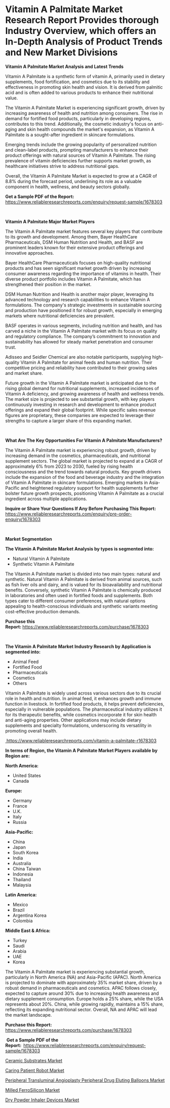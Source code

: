 <p><h1>Vitamin A Palmitate Market Research Report Provides thorough Industry Overview, which offers an In-Depth Analysis of Product Trends and New Market Divisions</h1></p><p><strong>Vitamin A Palmitate Market Analysis and Latest Trends</strong></p>
<p><p>Vitamin A Palmitate is a synthetic form of vitamin A, primarily used in dietary supplements, food fortification, and cosmetics due to its stability and effectiveness in promoting skin health and vision. It is derived from palmitic acid and is often added to various products to enhance their nutritional value.</p><p>The Vitamin A Palmitate Market is experiencing significant growth, driven by increasing awareness of health and nutrition among consumers. The rise in demand for fortified food products, particularly in developing regions, contributes to this trend. Additionally, the cosmetic industry's focus on anti-aging and skin health compounds the market's expansion, as Vitamin A Palmitate is a sought-after ingredient in skincare formulations.</p><p>Emerging trends include the growing popularity of personalized nutrition and clean-label products, prompting manufacturers to enhance their product offerings with natural sources of Vitamin A Palmitate. The rising prevalence of vitamin deficiencies further supports market growth, as healthcare initiatives strive to address nutritional gaps.</p><p>Overall, the Vitamin A Palmitate Market is expected to grow at a CAGR of 8.8% during the forecast period, underlining its role as a valuable component in health, wellness, and beauty sectors globally.</p></p>
<p><strong>Get a Sample PDF of the Report:&nbsp;</strong> <a href="https://www.reliableresearchreports.com/enquiry/request-sample/1678303?utm_campaign=7&utm_medium=2&utm_source=Github&utm_content=ia&utm_term=14102024&utm_id=vitamin-a-palmitate">https://www.reliableresearchreports.com/enquiry/request-sample/1678303</a></p>
<p>&nbsp;</p>
<p><strong>Vitamin A Palmitate Major Market Players</strong></p>
<p><p>The Vitamin A Palmitate market features several key players that contribute to its growth and development. Among them, Bayer HealthCare Pharmaceuticals, DSM Human Nutrition and Health, and BASF are prominent leaders known for their extensive product offerings and innovative approaches.</p><p>Bayer HealthCare Pharmaceuticals focuses on high-quality nutritional products and has seen significant market growth driven by increasing consumer awareness regarding the importance of vitamins in health. Their diverse product portfolio includes Vitamin A Palmitate, which has strengthened their position in the market.</p><p>DSM Human Nutrition and Health is another major player, leveraging its advanced technology and research capabilities to enhance Vitamin A formulations. The company's strategic investments in sustainable sourcing and production have positioned it for robust growth, especially in emerging markets where nutritional deficiencies are prevalent.</p><p>BASF operates in various segments, including nutrition and health, and has carved a niche in the Vitamin A Palmitate market with its focus on quality and regulatory compliance. The company’s commitment to innovation and sustainability has allowed for steady market penetration and consumer trust.</p><p>Adisseo and Seidler Chemical are also notable participants, supplying high-quality Vitamin A Palmitate for animal feeds and human nutrition. Their competitive pricing and reliability have contributed to their growing sales and market share.</p><p>Future growth in the Vitamin A Palmitate market is anticipated due to the rising global demand for nutritional supplements, increased incidences of Vitamin A deficiency, and growing awareness of health and wellness trends. The market size is projected to see substantial growth, with key players continuously investing in research and development to enhance product offerings and expand their global footprint. While specific sales revenue figures are proprietary, these companies are expected to leverage their strengths to capture a larger share of this expanding market.</p></p>
<p>&nbsp;</p>
<p><strong>What Are The Key Opportunities For Vitamin A Palmitate Manufacturers?</strong></p>
<p><p>The Vitamin A Palmitate market is experiencing robust growth, driven by increasing demand in the cosmetics, pharmaceuticals, and nutritional supplement sectors. The global market is projected to expand at a CAGR of approximately 6% from 2023 to 2030, fueled by rising health consciousness and the trend towards natural products. Key growth drivers include the expansion of the food and beverage industry and the integration of Vitamin A Palmitate in skincare formulations. Emerging markets in Asia-Pacific and heightened regulatory support for health supplements further bolster future growth prospects, positioning Vitamin A Palmitate as a crucial ingredient across multiple applications.</p></p>
<p><strong>Inquire or Share Your Questions If Any Before Purchasing This Report:</strong> <a href="https://www.reliableresearchreports.com/enquiry/pre-order-enquiry/1678303?utm_campaign=7&utm_medium=2&utm_source=Github&utm_content=ia&utm_term=14102024&utm_id=vitamin-a-palmitate">https://www.reliableresearchreports.com/enquiry/pre-order-enquiry/1678303</a></p>
<p>&nbsp;</p>
<p><strong>Market Segmentation</strong></p>
<p><strong>The Vitamin A Palmitate Market Analysis by types is segmented into:</strong></p>
<p><ul><li>Natural Vitamin A Palmitate</li><li>Synthetic Vitamin A Palmitate</li></ul></p>
<p><p>The Vitamin A Palmitate market is divided into two main types: natural and synthetic. Natural Vitamin A Palmitate is derived from animal sources, such as fish liver oils and dairy, and is valued for its bioavailability and nutritional benefits. Conversely, synthetic Vitamin A Palmitate is chemically produced in laboratories and often used in fortified foods and supplements. Both types cater to different consumer preferences, with natural options appealing to health-conscious individuals and synthetic variants meeting cost-effective production demands.</p></p>
<p><strong>Purchase this Report:&nbsp;</strong><a href="https://www.reliableresearchreports.com/purchase/1678303?utm_campaign=7&utm_medium=2&utm_source=Github&utm_content=ia&utm_term=14102024&utm_id=vitamin-a-palmitate">https://www.reliableresearchreports.com/purchase/1678303</a></p>
<p>&nbsp;</p>
<p><strong>The Vitamin A Palmitate Market Industry Research by Application is segmented into:</strong></p>
<p><ul><li>Animal Feed</li><li>Fortified Food</li><li>Pharmaceuticals</li><li>Cosmetics</li><li>Others</li></ul></p>
<p><p>Vitamin A Palmitate is widely used across various sectors due to its crucial role in health and nutrition. In animal feed, it enhances growth and immune function in livestock. In fortified food products, it helps prevent deficiencies, especially in vulnerable populations. The pharmaceutical industry utilizes it for its therapeutic benefits, while cosmetics incorporate it for skin health and anti-aging properties. Other applications may include dietary supplements and specialty formulations, underscoring its versatility in promoting overall health.</p></p>
<p><a href="https://www.reliableresearchreports.com/vitamin-a-palmitate-r1678303?utm_campaign=7&utm_medium=2&utm_source=Github&utm_content=ia&utm_term=14102024&utm_id=vitamin-a-palmitate">&nbsp;https://www.reliableresearchreports.com/vitamin-a-palmitate-r1678303</a></p>
<p><strong>In terms of Region, the Vitamin A Palmitate Market Players available by Region are:</strong></p>
<p>
    <p> <strong> North America: </strong>
        <ul>
            <li>United States</li>
            <li>Canada</li>
        </ul>
        </p> 
    <p> <strong> Europe: </strong>
        <ul>
            <li>Germany</li>
            <li>France</li>
            <li>U.K.</li>
            <li>Italy</li>
            <li>Russia</li>
        </ul>
        </p> 
    <p> <strong> Asia-Pacific: </strong>
        <ul>
            <li>China</li>
            <li>Japan</li>
            <li>South Korea</li>
            <li>India</li>
            <li>Australia</li>
            <li>China Taiwan</li>
            <li>Indonesia</li>
            <li>Thailand</li>
            <li>Malaysia</li>
        </ul>
        </p> 
    <p> <strong> Latin America: </strong>
        <ul>
            <li>Mexico</li>
            <li>Brazil</li>
            <li>Argentina Korea</li>
            <li>Colombia</li>
        </ul>
        </p> 
    <p> <strong> Middle East & Africa: </strong>
        <ul>
            <li>Turkey</li>
            <li>Saudi</li>
            <li>Arabia</li>
            <li>UAE</li>
            <li>Korea</li>
        </ul>
    </p>
    </p>
<p><p>The Vitamin A Palmitate market is experiencing substantial growth, particularly in North America (NA) and Asia-Pacific (APAC). North America is projected to dominate with approximately 35% market share, driven by a robust demand in pharmaceuticals and cosmetics. APAC follows closely, expected to capture around 30% due to increasing health awareness and dietary supplement consumption. Europe holds a 25% share, while the USA represents about 20%. China, while growing rapidly, maintains a 15% share, reflecting its expanding nutritional sector. Overall, NA and APAC will lead the market landscape.</p></p>
<p><strong>Purchase this Report: </strong><a href="https://www.reliableresearchreports.com/purchase/1678303?utm_campaign=7&utm_medium=2&utm_source=Github&utm_content=ia&utm_term=14102024&utm_id=vitamin-a-palmitate">https://www.reliableresearchreports.com/purchase/1678303</a></p>
<p>&nbsp;<strong>Get a Sample PDF of the Report:&nbsp;&nbsp;</strong><a href="https://www.reliableresearchreports.com/enquiry/request-sample/1678303?utm_campaign=7&utm_medium=2&utm_source=Github&utm_content=ia&utm_term=14102024&utm_id=vitamin-a-palmitate">https://www.reliableresearchreports.com/enquiry/request-sample/1678303</a></p>
<p><strong></strong></p>
<p><p><a href="https://www.linkedin.com/pulse/ceramic-substrates-market-outlook-current-assessment-future-lnczf?utm_campaign=7&utm_medium=2&utm_source=Github&utm_content=ia&utm_term=14102024&utm_id=vitamin-a-palmitate">Ceramic Substrates Market</a></p><p><a href="https://www.linkedin.com/pulse/caring-patient-robot-market-trends-focusing-insight-forecast-analysis-3vc8c?utm_campaign=7&utm_medium=2&utm_source=Github&utm_content=ia&utm_term=14102024&utm_id=vitamin-a-palmitate">Caring Patient Robot Market</a></p><p><a href="https://github.com/FahadAhmed223/Market-Research-Report-List-1/blob/main/peripheral-transluminal-angioplasty-peripheral-drug-eluting-balloons-market.md?utm_campaign=7&utm_medium=2&utm_source=Github&utm_content=ia&utm_term=14102024&utm_id=vitamin-a-palmitate">Peripheral Transluminal Angioplasty Peripheral Drug Eluting Balloons Market</a></p><p><a href="https://www.linkedin.com/pulse/insights-milled-ferrosilicon-market-players-size-geographical-zoafc?utm_campaign=7&utm_medium=2&utm_source=Github&utm_content=ia&utm_term=14102024&utm_id=vitamin-a-palmitate">Milled FerroSilicon Market</a></p><p><a href="https://github.com/NargisHussain432/Market-Research-Report-List-1/blob/main/dry-powder-inhaler-devices-market.md?utm_campaign=7&utm_medium=2&utm_source=Github&utm_content=ia&utm_term=14102024&utm_id=vitamin-a-palmitate">Dry Powder Inhaler Devices Market</a></p></p>
